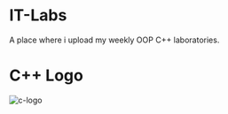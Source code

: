 # IT-Labs
A place where i upload my weekly OOP C++ laboratories.

# C++ Logo
![c-logo](https://user-images.githubusercontent.com/60892747/148665658-3de39085-8c2e-4248-9d84-c07cc08371fc.png)
